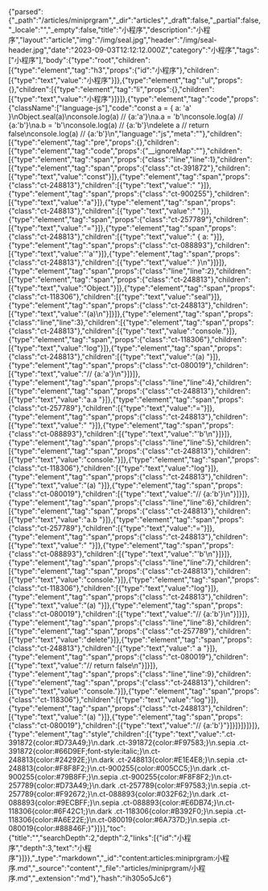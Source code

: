 {"parsed":{"_path":"/articles/miniprgram","_dir":"articles","_draft":false,"_partial":false,"_locale":"","_empty":false,"title":"小程序","description":"小程序","layout":"article","img":"/img/seal.jpg","header":"/img/seal-header.jpg","date":"2023-09-03T12:12:12.000Z","category":"小程序","tags":["小程序"],"body":{"type":"root","children":[{"type":"element","tag":"h3","props":{"id":"小程序"},"children":[{"type":"text","value":"小程序"}]},{"type":"element","tag":"ul","props":{},"children":[{"type":"element","tag":"li","props":{},"children":[{"type":"text","value":"小程序"}]}]},{"type":"element","tag":"code","props":{"className":["language-js"],"code":"const a = { a: 'a' }\nObject.seal(a)\nconsole.log(a) // {a:'a'}\na.a = 'b'\nconsole.log(a) // {a:'b'}\na.b = 'b'\nconsole.log(a) // {a:'b'}\ndelete a // return false\nconsole.log(a) // {a:'b'}\n","language":"js","meta":""},"children":[{"type":"element","tag":"pre","props":{},"children":[{"type":"element","tag":"code","props":{"__ignoreMap":""},"children":[{"type":"element","tag":"span","props":{"class":"line","line":1},"children":[{"type":"element","tag":"span","props":{"class":"ct-391872"},"children":[{"type":"text","value":"const"}]},{"type":"element","tag":"span","props":{"class":"ct-248813"},"children":[{"type":"text","value":" "}]},{"type":"element","tag":"span","props":{"class":"ct-900255"},"children":[{"type":"text","value":"a"}]},{"type":"element","tag":"span","props":{"class":"ct-248813"},"children":[{"type":"text","value":" "}]},{"type":"element","tag":"span","props":{"class":"ct-257789"},"children":[{"type":"text","value":"="}]},{"type":"element","tag":"span","props":{"class":"ct-248813"},"children":[{"type":"text","value":" { a: "}]},{"type":"element","tag":"span","props":{"class":"ct-088893"},"children":[{"type":"text","value":"'a'"}]},{"type":"element","tag":"span","props":{"class":"ct-248813"},"children":[{"type":"text","value":" }\n"}]}]},{"type":"element","tag":"span","props":{"class":"line","line":2},"children":[{"type":"element","tag":"span","props":{"class":"ct-248813"},"children":[{"type":"text","value":"Object."}]},{"type":"element","tag":"span","props":{"class":"ct-118306"},"children":[{"type":"text","value":"seal"}]},{"type":"element","tag":"span","props":{"class":"ct-248813"},"children":[{"type":"text","value":"(a)\n"}]}]},{"type":"element","tag":"span","props":{"class":"line","line":3},"children":[{"type":"element","tag":"span","props":{"class":"ct-248813"},"children":[{"type":"text","value":"console."}]},{"type":"element","tag":"span","props":{"class":"ct-118306"},"children":[{"type":"text","value":"log"}]},{"type":"element","tag":"span","props":{"class":"ct-248813"},"children":[{"type":"text","value":"(a) "}]},{"type":"element","tag":"span","props":{"class":"ct-080019"},"children":[{"type":"text","value":"// {a:'a'}\n"}]}]},{"type":"element","tag":"span","props":{"class":"line","line":4},"children":[{"type":"element","tag":"span","props":{"class":"ct-248813"},"children":[{"type":"text","value":"a.a "}]},{"type":"element","tag":"span","props":{"class":"ct-257789"},"children":[{"type":"text","value":"="}]},{"type":"element","tag":"span","props":{"class":"ct-248813"},"children":[{"type":"text","value":" "}]},{"type":"element","tag":"span","props":{"class":"ct-088893"},"children":[{"type":"text","value":"'b'\n"}]}]},{"type":"element","tag":"span","props":{"class":"line","line":5},"children":[{"type":"element","tag":"span","props":{"class":"ct-248813"},"children":[{"type":"text","value":"console."}]},{"type":"element","tag":"span","props":{"class":"ct-118306"},"children":[{"type":"text","value":"log"}]},{"type":"element","tag":"span","props":{"class":"ct-248813"},"children":[{"type":"text","value":"(a) "}]},{"type":"element","tag":"span","props":{"class":"ct-080019"},"children":[{"type":"text","value":"// {a:'b'}\n"}]}]},{"type":"element","tag":"span","props":{"class":"line","line":6},"children":[{"type":"element","tag":"span","props":{"class":"ct-248813"},"children":[{"type":"text","value":"a.b "}]},{"type":"element","tag":"span","props":{"class":"ct-257789"},"children":[{"type":"text","value":"="}]},{"type":"element","tag":"span","props":{"class":"ct-248813"},"children":[{"type":"text","value":" "}]},{"type":"element","tag":"span","props":{"class":"ct-088893"},"children":[{"type":"text","value":"'b'\n"}]}]},{"type":"element","tag":"span","props":{"class":"line","line":7},"children":[{"type":"element","tag":"span","props":{"class":"ct-248813"},"children":[{"type":"text","value":"console."}]},{"type":"element","tag":"span","props":{"class":"ct-118306"},"children":[{"type":"text","value":"log"}]},{"type":"element","tag":"span","props":{"class":"ct-248813"},"children":[{"type":"text","value":"(a) "}]},{"type":"element","tag":"span","props":{"class":"ct-080019"},"children":[{"type":"text","value":"// {a:'b'}\n"}]}]},{"type":"element","tag":"span","props":{"class":"line","line":8},"children":[{"type":"element","tag":"span","props":{"class":"ct-257789"},"children":[{"type":"text","value":"delete"}]},{"type":"element","tag":"span","props":{"class":"ct-248813"},"children":[{"type":"text","value":" a "}]},{"type":"element","tag":"span","props":{"class":"ct-080019"},"children":[{"type":"text","value":"// return false\n"}]}]},{"type":"element","tag":"span","props":{"class":"line","line":9},"children":[{"type":"element","tag":"span","props":{"class":"ct-248813"},"children":[{"type":"text","value":"console."}]},{"type":"element","tag":"span","props":{"class":"ct-118306"},"children":[{"type":"text","value":"log"}]},{"type":"element","tag":"span","props":{"class":"ct-248813"},"children":[{"type":"text","value":"(a) "}]},{"type":"element","tag":"span","props":{"class":"ct-080019"},"children":[{"type":"text","value":"// {a:'b'}"}]}]}]}]}]},{"type":"element","tag":"style","children":[{"type":"text","value":".ct-391872{color:#D73A49;}\n.dark .ct-391872{color:#F97583;}\n.sepia .ct-391872{color:#66D9EF;font-style:italic;}\n.ct-248813{color:#24292E;}\n.dark .ct-248813{color:#E1E4E8;}\n.sepia .ct-248813{color:#F8F8F2;}\n.ct-900255{color:#005CC5;}\n.dark .ct-900255{color:#79B8FF;}\n.sepia .ct-900255{color:#F8F8F2;}\n.ct-257789{color:#D73A49;}\n.dark .ct-257789{color:#F97583;}\n.sepia .ct-257789{color:#F92672;}\n.ct-088893{color:#032F62;}\n.dark .ct-088893{color:#9ECBFF;}\n.sepia .ct-088893{color:#E6DB74;}\n.ct-118306{color:#6F42C1;}\n.dark .ct-118306{color:#B392F0;}\n.sepia .ct-118306{color:#A6E22E;}\n.ct-080019{color:#6A737D;}\n.sepia .ct-080019{color:#88846F;}"}]}],"toc":{"title":"","searchDepth":2,"depth":2,"links":[{"id":"小程序","depth":3,"text":"小程序"}]}},"_type":"markdown","_id":"content:articles:miniprgram:小程序.md","_source":"content","_file":"articles/miniprgram/小程序.md","_extension":"md"},"hash":"ih305o5Jc6"}